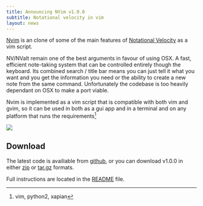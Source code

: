 ```yaml
---
title: Announcing NVim v1.0.0
subtitle: Notational velocity in vim
layout: news
---
```


[Nvim][] is an clone of some of the main features of [Notational Velocity][nv] as a vim script.

NV/NValt remain one of the best arguments in favour of using OSX. A fast, efficient note-taking system that can be controlled entirely though the keyboard. 
Its combined search / title bar means you can just tell it what you want and you get the information you need or the ability to create a new note from the same command.
Unfortunately the codebase is too heavily dependant on OSX to make a port viable. 

Nvim is implemented as a vim script that is compatible with both vim and gvim, so it can be used in both as a gui app and in a terminal and on any platform that runs the requirements[^1]

![](https://raw.github.com/cwoac/nvim/gh-pages/images/mage.png)

## Download
The latest code is availiable from [github][nvim], or you can download v1.0.0 in either [zip][] or [tar.gz][] formats.

Full instructions are located in the [README][] file.


[nv]: http://notational.net
[nvim]: https://github.com/cwoac/nvim
[zip]: https://github.com/cwoac/nvim/archive/v1.0.0.zip
[tar.gz]: https://github.com/cwoac/nvim/archive/v1.0.0.tar.gz
[README]: https://github.com/cwoac/nvim/blob/master/README.md

[^1]: vim, python2, xapian
